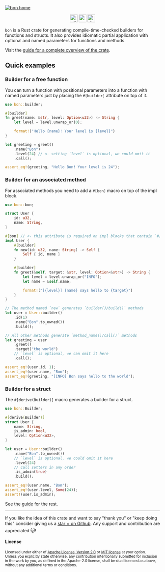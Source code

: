 <a href="https://elastio.github.io/bon/guide/overview">
    <!--
    We use an absolute link to the image here because this README is hosted on crates.io,
    lib.rs and docs.rs where this image isn't available through the relative link.
    -->
    <img
        src="https://elastio.github.io/bon/bon-home.png"
        alt="bon home"
    />
</a>

<p align="center">
    <a href="https://github.com/elastio/bon"><img
        alt="github"
        src="https://img.shields.io/badge/github-elastio/bon-228b22?style=for-the-badge&labelColor=555555&logo=github"
        height="25"
    /></a>
    <a href="https://crates.io/crates/bon"><img
        alt="crates.io"
        src="https://img.shields.io/crates/v/bon.svg?style=for-the-badge&color=e37602&logo=rust"
        height="25"
    /></a>
    <a href="https://docs.rs/bon/latest/bon/"><img
        alt="docs.rs"
        src="https://img.shields.io/badge/docs.rs-bon-3b74d1?style=for-the-badge&labelColor=555555&logo=docs.rs"
        height="25"
    /></a>
</p>

`bon` is a Rust crate for generating compile-time-checked builders for functions and structs. It also provides idiomatic partial application with optional and named parameters for functions and methods.

Visit the [guide for a complete overview of the crate](https://elastio.github.io/bon/guide/overview).

## Quick examples

### Builder for a free function

You can turn a function with positional parameters into a function with named parameters just by placing the `#[builder]` attribute on top of it.

```rust
use bon::builder;

#[builder]
fn greet(name: &str, level: Option<u32>) -> String {
    let level = level.unwrap_or(0);

    format!("Hello {name}! Your level is {level}")
}

let greeting = greet()
    .name("Bon")
    .level(24) // <- setting `level` is optional, we could omit it
    .call();

assert_eq!(greeting, "Hello Bon! Your level is 24");
```

### Builder for an associated method

For associated methods you need to add a `#[bon]` macro on top of the impl block.

```rust
use bon::bon;

struct User {
    id: u32,
    name: String,
}

#[bon] // <- this attribute is required on impl blocks that contain `#[builder]`
impl User {
    #[builder]
    fn new(id: u32, name: String) -> Self {
        Self { id, name }
    }

    #[builder]
    fn greet(&self, target: &str, level: Option<&str>) -> String {
        let level = level.unwrap_or("INFO");
        let name = &self.name;

        format!("[{level}] {name} says hello to {target}")
    }
}

// The method named `new` generates `builder()/build()` methods
let user = User::builder()
    .id(1)
    .name("Bon".to_owned())
    .build();

// All other methods generate `method_name()/call()` methods
let greeting = user
    .greet()
    .target("the world")
    // `level` is optional, we can omit it here
    .call();

assert_eq!(user.id, 1);
assert_eq!(user.name, "Bon");
assert_eq!(greeting, "[INFO] Bon says hello to the world");
```

### Builder for a struct

The `#[derive(Builder)]` macro generates a builder for a struct.

```rust
use bon::Builder;

#[derive(Builder)]
struct User {
    name: String,
    is_admin: bool,
    level: Option<u32>,
}

let user = User::builder()
    .name("Bon".to_owned())
    // `level` is optional, we could omit it here
    .level(24)
    // call setters in any order
    .is_admin(true)
    .build();

assert_eq!(user.name, "Bon");
assert_eq!(user.level, Some(24));
assert!(user.is_admin);
```

See [the guide](https://elastio.github.io/bon/guide/overview) for the rest.

---

If you like the idea of this crate and want to say "thank you" or "keep doing this" consider giving us a [star ⭐ on Github](https://github.com/elastio/bon). Any support and contribution are appreciated 🐱!

#### License

<sup>
Licensed under either of <a href="https://github.com/elastio/bon/blob/master/LICENSE-APACHE">Apache License, Version
2.0</a> or <a href="https://github.com/elastio/bon/blob/master/LICENSE-MIT">MIT license</a> at your option.
</sup>

<br>

<sub>
Unless you explicitly state otherwise, any contribution intentionally submitted
for inclusion in the work by you, as defined in the Apache-2.0 license, shall be
dual licensed as above, without any additional terms or conditions.
</sub>
